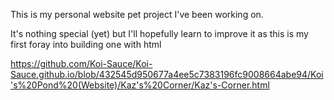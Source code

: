 This is my personal website pet project I've been working on.

It's nothing special (yet) but I'll hopefully learn to improve it as this is my first foray into building one with html

https://github.com/Koi-Sauce/Koi-Sauce.github.io/blob/432545d950677a4ee5c7383196fc9008664abe94/Koi's%20Pond%20(Website)/Kaz's%20Corner/Kaz's-Corner.html

